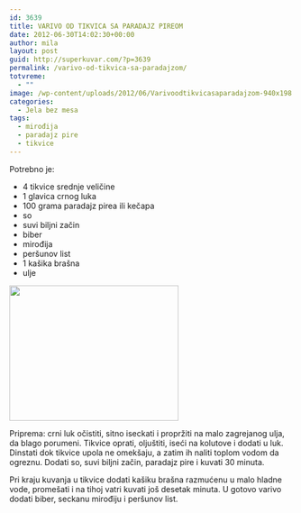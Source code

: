 ```yaml
---
id: 3639
title: VARIVO OD TIKVICA SA PARADAJZ PIREOM
date: 2012-06-30T14:02:30+00:00
author: mila
layout: post
guid: http://superkuvar.com/?p=3639
permalink: /varivo-od-tikvica-sa-paradajzom/
totvreme:
  - ""
image: /wp-content/uploads/2012/06/Varivoodtikvicasaparadajzom-940x198.jpg
categories:
  - Jela bez mesa
tags:
  - mirođija
  - paradajz pire
  - tikvice
---
```

Potrebno je:

  * 4 tikvice srednje veličine
  * 1 glavica crnog luka
  * 100 grama paradajz pirea ili kečapa
  * so
  * suvi biljni začin
  * biber
  * mirođija
  * peršunov list
  * 1 kašika brašna
  * ulje

<img class="alignnone size-medium wp-image-3640" title="Varivoodtikvicasaparadajzom" src="//superkuvar.com/wp-content/uploads/2012/06/Varivoodtikvicasaparadajzom-e1340985875377-300x240.jpg" alt="" width="300" height="240" /> 

Priprema: crni luk očistiti, sitno iseckati i propržiti na malo zagrejanog ulja, da blago porumeni. Tikvice oprati, oljuštiti, iseći na kolutove i dodati u luk. Dinstati dok tikvice upola ne omekšaju, a zatim ih naliti toplom vodom da ogreznu. Dodati so, suvi biljni začin, paradajz pire i kuvati 30 minuta.

Pri kraju kuvanja u tikvice dodati kašiku brašna razmućenu u malo hladne vode, promešati i na tihoj vatri kuvati još desetak minuta. U gotovo varivo dodati biber, seckanu mirođiju i peršunov list.